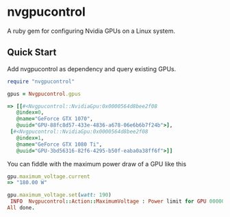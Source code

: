 # nvgpucontrol
A ruby gem for configuring Nvidia GPUs on a Linux system.

## Quick Start
Add nvgpucontrol as dependency and query existing GPUs.

```rb
require "nvgpucontrol"

gpus = Nvgpucontrol.gpus

=> [[#<Nvgpucontrol::NvidiaGpu:0x0000564d8bee2f08
   @index=0,
   @name="GeForce GTX 1070",
   @uuid="GPU-88fc8d57-433e-4836-a678-06e6b6b7f24b">],
 [#<Nvgpucontrol::NvidiaGpu:0x0000564d8bee2f08
   @index=1,
   @name="GeForce GTX 1080 Ti",
   @uuid="GPU-3bd56316-82f6-4295-b50f-eaba0a38ff6f">]]
```

You can fiddle with the maximum power draw of a GPU like this
```rb
gpu.maximum_voltage.current
=> "180.00 W"

gpu.maximum_voltage.set(watt: 190)
 INFO  Nvgpucontrol::Action::MaximumVoltage : Power limit for GPU 00000000:00:09.0 was set to 190.00 W from 180.00 W.
All done.
```
